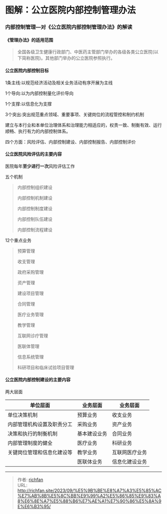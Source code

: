 # 图解：公立医院内部控制管理办法​

### 内部控制管理—对《公立医院内部控制管理办法》的解读

#### 《管理办法》的适用范围

> 全国各级卫生健康行政部门、中医药主管部门举办的各级各类公立医院(以下简称医院)。其他部门举办的公立医院参照执行。

#### 公立医院内部控制目标

1条主线:以规范经济活动及相关业务活动有序开展为主线

1个导向:以为内部控制量化评价导向

1个支撑:以信息化为支撑

3个突出:突出规范重点领域、重要事项、关键岗位的流程管控和制约机制

建立与本行业和本单位治理体系和治理能力相适应的，权责一致、制衡有效、运行顺畅、执行有力的内部控制体系。

四个方面：风险评估、内部控制建设、内部控制报告、内部控制评价

#### 公立医院风险评估的主要内容

医院每年**至少进行一次**风险评估工作

五个机制

> 内部控制组织建设
> 
> 内部控制机制建设
> 
> 内部控制制度建设
> 
> 内部控制队伍建设
> 
> 内部控制流程建设

12个重点业务

> 预算管理
> 
> 收支管理
> 
> 政府采购管理
> 
> 资产管理
> 
> 建设项目管理
> 
> 合同管理
> 
> 医疗业务管理
> 
> 教学管理
> 
> 互联网诊疗管理
> 
> 医联体管理
> 
> 信息系统管理
> 
> 科研项目和临床试验项目管理


#### 公立医院内部控制建设的主要内容

两大层面

|单位层面|业务层面|业务层面|
|---|---|---|
|单位决策机制|预算业务|收支业务|
|内部管理机构设置及职责分工|采购业务|资产业务|
|决策和执行的制衡机制|基本建设业务|合同业务|
|内部管理制度的健全|医疗业务|科研业务|
|关键岗位管理和信息化建设等|教学业务|互联网医疗业务|
||医联体业务|信息化建设业务|

---

> 作者: [richfan](https://richfan.site/)  
> URL: http://richfan.site/2023/09/%E5%9B%BE%E8%A7%A3%E5%85%AC%E7%AB%8B%E5%8C%BB%E9%99%A2%E5%86%85%E9%83%A8%E6%8E%A7%E5%88%B6%E7%AE%A1%E7%90%86%E5%8A%9E%E6%B3%95/  

